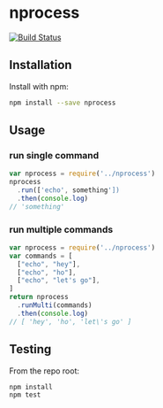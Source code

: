 # nprocess

[![Build Status](https://api.travis-ci.org/nolimitid/nprocess.png?branch=master)](http://travis-ci.org/nolimitid/nprocess)


## Installation

Install with npm:

```sh
npm install --save nprocess
```


## Usage

### run single command

```js
var nprocess = require('../nprocess')
nprocess
  .run(['echo', something'])
  .then(console.log)
// 'something'
```

### run multiple commands

```js
var nprocess = require('../nprocess')
var commands = [
  ["echo", "hey"],
  ["echo", "ho"],
  ["echo", "let's go"],
]
return nprocess
  .runMulti(commands)
  .then(console.log)
// [ 'hey', 'ho', 'let\'s go' ]
```


## Testing

From the repo root:

```sh
npm install
npm test
```
